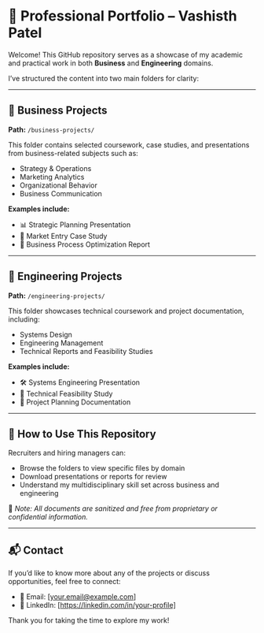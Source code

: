 # 📁 Professional Portfolio – Vashisth Patel

Welcome! This GitHub repository serves as a showcase of my academic and practical work in both **Business** and **Engineering** domains.

I’ve structured the content into two main folders for clarity:

---

## 📂 Business Projects

**Path:** `/business-projects/`

This folder contains selected coursework, case studies, and presentations from business-related subjects such as:

- Strategy & Operations
- Marketing Analytics
- Organizational Behavior
- Business Communication

**Examples include:**
- 📊 Strategic Planning Presentation
- 🧩 Market Entry Case Study
- 📄 Business Process Optimization Report

---

## 📂 Engineering Projects

**Path:** `/engineering-projects/`

This folder showcases technical coursework and project documentation, including:

- Systems Design
- Engineering Management
- Technical Reports and Feasibility Studies

**Examples include:**
- 🛠️ Systems Engineering Presentation
- 📐 Technical Feasibility Study
- 📘 Project Planning Documentation

---

## 👀 How to Use This Repository

Recruiters and hiring managers can:
- Browse the folders to view specific files by domain
- Download presentations or reports for review
- Understand my multidisciplinary skill set across business and engineering

📌 *Note: All documents are sanitized and free from proprietary or confidential information.*

---

## 📬 Contact

If you’d like to know more about any of the projects or discuss opportunities, feel free to connect:

- 📧 Email: [your.email@example.com]
- 💼 LinkedIn: [https://linkedin.com/in/your-profile]

Thank you for taking the time to explore my work!
